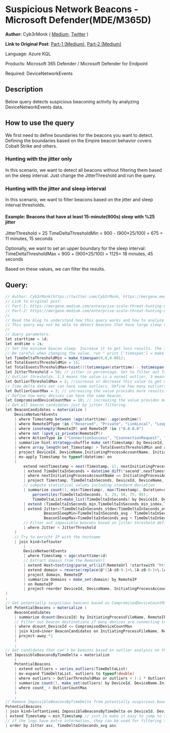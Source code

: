 # Suspicious Network Beacons - Microsoft Defender(MDE/M365D)
**Author:** Cyb3rMonk ( [Medium](https://mergene.medium.com), [Twitter](https://twitter.com/Cyb3rMonk) )

**Link to Original Post**: [Part-1 (Medium)](https://mergene.medium.com/enterprise-scale-threat-hunting-network-beacon-detection-with-unsupervised-machine-learning-and-277c4c30304f), 
[Part-2 (Medium)](https://mergene.medium.com/enterprise-scale-threat-hunting-network-beacon-detection-with-unsupervised-ml-and-kql-part-2-bff46cfc1e7e)

Language: Azure KQL

Products: Microsoft 365 Defender / Microsoft Defender for Endpoint

Required: DeviceNetworkEvents


## Description

Below query detects suspicious beaconing activity by analyzing DeviceNetworkEvents data.

## How to use the query
We first need to define boundaries for the beacons you want to detect. Defining the boundaries based on the Empire beacon behavior covers Cobalt Strike and others.
### Hunting with the jitter only
In this scenario, we want to detect all beacons without filtering them based on the sleep interval. Just change the JitterThreshold and run the query.
### Hunting with the jitter and sleep interval
In this scenario, we want to filter beacons based on the jitter and sleep interval thresholds. 
#### Example: Beacons that have at least 15-minute(900s) sleep with %25 jitter
JitterThreshold = 25
TimeDeltaThresholdMin = 900 -  (900*25/100) = 675 = 11 minutes, 15 seconds

Optionally, we want to set an upper boundary for the sleep interval:
TimeDeltaThresholdMax = 900 + (900*25/100) = 1125= 18 minutes, 45 seconds

Based on these values, we can filter the results.

**Query:**
---

```C#
// Author: Cyb3rMonk(https://twitter.com/Cyb3rMonk, https://mergene.medium.com)
// Link to original post:
// Part-1: https://mergene.medium.com/enterprise-scale-threat-hunting-network-beacon-detection-with-unsupervised-machine-learning-and-277c4c30304f
// Part-2: https://mergene.medium.com/enterprise-scale-threat-hunting-network-beacon-detection-with-unsupervised-ml-and-kql-part-2-bff46cfc1e7e
//
// Read the blog to understand how this query works and how to analyze the results.
// This query may not be able to detect beacons that have large sleep values like 6h-1d. Refactoring and additional analysis are required. 
//
// Query parameters:
let starttime = 1d;
let endtime = 1s;
// Set the minimum beacon sleep. Increase it to get less results. the format is (hour,minute,second.milisecond).
// Be careful when changing the value. run " print ['timespan'] = make_timespan(0, x, y) " to verify you have the correct value set. 
let TimeDeltaThresholdMin = make_timespan(0,0,0.001);  
let TotalEventsThresholdMin = 15;
let TotalEventsThresholdMax=toint(((totimespan(starttime) - totimespan(endtime))/TimeDeltaThresholdMin));
let JitterThreshold = 50; // jitter in percentage. Set to filter out false positives: small threshold means tighter filtering/fewer results.
// Outlier thresholds. 1.5 means the value is a normal outlier, 3 means the value is far far out.
let OutlierThresholdMax = 2; //increase or decrease this value to get more or less results
// Time delta data set can have some outliers. Define how many outliers are acceptable for a beacon. Values between 1 to 3 should be fine.
let OutlierCountMax = 3; // increasing the value provides more results.
// Define how many devices can have the same beacon. 
let CompromisedDeviceCountMax = 10; // increasing the value provides more results. 
// Get all beacon candidates just by jitter filtering.
let BeaconCandidates = materialize (
    DeviceNetworkEvents
    | where Timestamp between (ago(starttime)..ago(endtime))
    | where RemoteIPType !in ("Reserved", "Private", "LinkLocal", "Loopback")
    | where isnotempty(RemoteIP) and RemoteIP !in ("0.0.0.0") 
    | where not (ipv4_is_private(RemoteIP))
    | where ActionType in ("ConnectionSuccess", "CsonnectionRequest", "CsonnectionFailed") // Fix the typos if you want to inlcude connreq. and connfail. 
    | summarize hint.strategy=shuffle make_set(Timestamp) by DeviceId, DeviceName,InitiatingProcessAccountName, InitiatingProcessAccountDomain, InitiatingProcessFileName, RemoteIP, RemotePort
    | where array_length(set_Timestamp) > TotalEventsThresholdMin and array_length(set_Timestamp) < TotalEventsThresholdMax
    | project DeviceId, DeviceName,InitiatingProcessAccountName, InitiatingProcessAccountDomain, InitiatingProcessFileName, RemoteIP, RemotePort, Timestamp=array_sort_asc(set_Timestamp)
    | mv-apply Timestamp to typeof(datetime) on 
    (     
        extend nextTimestamp = next(Timestamp, 1), nextInitiatingProcessAccountName = next(InitiatingProcessAccountName, 1), nextDeviceId = next(DeviceId, 1), nextDeviceName = next(DeviceName, 1), nextRemoteIP = next(RemoteIP, 1), nextRemotePort = next(RemotePort, 1), nextInitiatingProcessFileName = next(InitiatingProcessFileName, 1)
        | extend TimeDeltaInSeconds = datetime_diff('second',nextTimestamp,Timestamp)
        | where nextInitiatingProcessAccountName == InitiatingProcessAccountName and nextDeviceId == DeviceId and nextDeviceName == DeviceName and nextInitiatingProcessFileName == InitiatingProcessFileName and nextRemoteIP == RemoteIP and nextRemotePort == RemotePort
        | project Timestamp, TimeDeltaInSeconds, DeviceId, DeviceName, InitiatingProcessAccountName, InitiatingProcessFileName, RemoteIP, RemotePort
        // compute statistical values including standard deviation
        | summarize count(), min(Timestamp), max(Timestamp), Duration=datetime_diff("second", max(Timestamp), min(Timestamp)), 
            percentiles(TimeDeltaInSeconds, 5, 25, 50, 75, 95), 
            TimeDeltaList=make_list(TimeDeltaInSeconds) by DeviceId, DeviceName, InitiatingProcessAccountName, InitiatingProcessFileName, RemoteIP, RemotePort
        | extend (TimeDeltaInSeconds_min,TimeDeltaInSeconds_min_index,TimeDeltaInSeconds_max,TimeDeltaInSeconds_max_index,TimeDeltaInSeconds_avg,TimeDeltaInSeconds_stdev,TimeDeltaInSeconds_variance)=series_stats(TimeDeltaList)
        | extend Jitter=(TimeDeltaInSeconds_stdev/TimeDeltaInSeconds_avg)*100,
                 BeaconSleepMin=TimeDeltaInSeconds_avg - TimeDeltaInSeconds_stdev,
                 BeaconSleepMax=TimeDeltaInSeconds_avg + TimeDeltaInSeconds_stdev
        // Filter out impossible beacons based on jitter threshold defined.
        | where Jitter < JitterThreshold
    )
    // Try to enricht IP with the hostname
    | join kind=leftouter
        (
        DeviceNetworkEvents
        | where Timestamp > ago(starttime+1d)
        // Extract domain from the RemoteUrl
        | extend Host=tostring(parse_url(iif(RemoteUrl !startswith "http", strcat(@'http://',RemoteUrl),RemoteUrl)).Host)
        | extend domain = reverse(replace(@'([A-z0-9-]+\.[A-z0-9-]+\.[A-z0-9-]+)\..*',@'\1',reverse(Host)))
        | project domain, RemoteIP
        | summarize Domains = make_set(domain) by RemoteIP
        ) on RemoteIP
        | project-reorder DeviceId, DeviceName, InitiatingProcessAccountName, InitiatingProcessAccountDomain
)
;
// Get potentially suspicious beacons based on CompromisedDeviceCountMax
let PotentialBeacons = materialize (
    BeaconCandidates
    | summarize dcount(DeviceId) by InitiatingProcessFileName, RemoteIP, RemotePort
    // Filter out beacon destinations if many devices are connecting to it (like windows update)
    | where dcount_DeviceId <= CompromisedDeviceCountMax
    | join kind=inner BeaconCandidates on InitiatingProcessFileName, RemoteIP, RemotePort
    | project-away *1
    )
    ;
// Get candidates that can't be beacons based on outlier analysis on the time delta
let ImpossibleBeaconsByTimeDelta = materialize 
    (
    PotentialBeacons
    | extend outliers = series_outliers(TimeDeltaList)
    | mv-expand TimeDeltaList, outliers to typeof(double)
    | where outliers > OutlierThresholdMax or outliers < (-1 * OutlierCountMax) // outlier can be negative or positive.
    | summarize count(), make_set(outliers) by DeviceId, DeviceName,InitiatingProcessAccountName, InitiatingProcessAccountDomain, InitiatingProcessFileName, RemoteIP, RemotePort
    | where count_ > OutlierCountMax
    )
    ;
// Remove ImpossibleBeaconsByTimeDelta from potentially suspicious beacons. 
PotentialBeacons
| join kind=leftantisemi ImpossibleBeaconsByTimeDelta on DeviceId, DeviceName,InitiatingProcessAccountName, InitiatingProcessAccountDomain, InitiatingProcessFileName, RemoteIP, RemotePort
| extend Timestamp = min_Timestamp // just to make it easy to jump to the device timeline etc. 
// if the logs have extra information, they can be used for filtering the nonmalicious destinations
| order by Jitter asc, TimeDeltaInSeconds_avg asc
```

